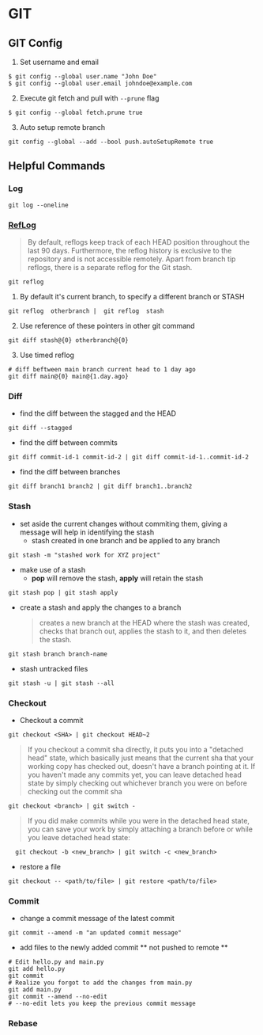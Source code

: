 # GIT
## GIT Config
1. Set username and email
```
$ git config --global user.name "John Doe"
$ git config --global user.email johndoe@example.com
```
2. Execute git fetch and pull with `--prune` flag
```
$ git config --global fetch.prune true
```
3. Auto setup remote branch
```
git config --global --add --bool push.autoSetupRemote true
```

## Helpful Commands
### Log
```
git log --oneline
```
### [RefLog](https://www.atlassian.com/git/tutorials/rewriting-history/git-reflog)
> By default, reflogs keep track of each HEAD position throughout the last 90 days. Furthermore, the reflog history is exclusive to the repository and is not accessible remotely. Apart from branch tip reflogs, there is a separate reflog for the Git stash.
```
git reflog
```
1. By default it's current branch, to specify a different branch or STASH
``` 
git reflog  otherbranch |  git reflog  stash
```
2. Use reference of these pointers in other git command
```
git diff stash@{0} otherbranch@{0}
```

3. Use timed reflog
```
# diff beftween main branch current head to 1 day ago
git diff main@{0} main@{1.day.ago} 
```

### Diff
- find the diff between the stagged and the HEAD
```
git diff --stagged
```
- find the diff between commits
```
git diff commit-id-1 commit-id-2 | git diff commit-id-1..commit-id-2
```
- find the diff between branches
```
git diff branch1 branch2 | git diff branch1..branch2

```

### Stash
- set aside the current changes without commiting them, giving a message will help in identifying the stash
  - stash created in one branch and be applied to any branch
```
git stash -m "stashed work for XYZ project"
```
- make use of a stash
  - **pop** will remove the stash, **apply** will retain the stash   
```
git stash pop | git stash apply
```
- create a stash and apply the changes to a branch
  > cre­ates a new branch at the HEAD where the stash was cre­at­ed, checks that branch out, applies the stash to it, and then deletes the stash.
```
git stash branch branch-name
```
- stash untracked files
```
git stash -u | git stash --all
```

### Checkout
- Checkout a commit
```
git checkout <SHA> | git checkout HEAD~2
```
> If you checkout a commit sha directly, it puts you into a "detached head" state, which basically just means that the current sha that your working copy has checked out, doesn't have a branch pointing at it. If you haven't made any commits yet, you can leave detached head state by simply checking out whichever branch you were on before checking out the commit sha
```
git checkout <branch> | git switch - 
```
> If you did make commits while you were in the detached head state, you can save your work by simply attaching a branch before or while you leave detached head state:
```
  git checkout -b <new_branch> | git switch -c <new_branch>
```
- restore a file
```
git checkout -- <path/to/file> | git restore <path/to/file>
```

### Commit
- change a commit message of the latest commit 
```
git commit --amend -m "an updated commit message"
```
- add files to the newly added commit ** not pushed to remote **
```
# Edit hello.py and main.py
git add hello.py
git commit 
# Realize you forgot to add the changes from main.py 
git add main.py 
git commit --amend --no-edit
# --no-edit lets you keep the previous commit message
```

### Rebase



